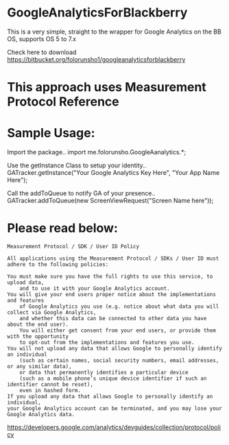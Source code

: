 GoogleAnalyticsForBlackberry
============================

This is a very simple, straight to the wrapper for Google Analytics on the BB OS, supports OS 5 to 7.x

Check here to download https://bitbucket.org/folorunsho1/googleanalyticsforblackberry

# This approach uses Measurement Protocol Reference


Sample Usage:
=================

Import the package..
import me.folorunsho.GoogleAanalytics.*;


Use the getInstance Class to setup your identity..
 	GATracker.getInstance("Your Google Analytics Key Here", "Your App Name Here");

Call the addToQueue to notify GA of your presence..
	GATracker.addToQueue(new ScreenViewRequest("Screen Name here"));




# Please read below:
	Measurement Protocol / SDK / User ID Policy
	
	All applications using the Measurement Protocol / SDKs / User ID must adhere to the following policies:
	
	You must make sure you have the full rights to use this service, to upload data, 
		and to use it with your Google Analytics account.
	You will give your end users proper notice about the implementations and features 
		of Google Analytics you use (e.g. notice about what data you will collect via Google Analytics, 
		and whether this data can be connected to other data you have about the end user). 
		You will either get consent from your end users, or provide them with the opportunity 
		to opt-out from the implementations and features you use.
	You will not upload any data that allows Google to personally identify an individual 
		(such as certain names, social security numbers, email addresses, or any similar data), 
		or data that permanently identifies a particular device 
		(such as a mobile phone’s unique device identifier if such an identifier cannot be reset), 
		even in hashed form.
	If you upload any data that allows Google to personally identify an individual, 
	your Google Analytics account can be terminated, and you may lose your Google Analytics data.

https://developers.google.com/analytics/devguides/collection/protocol/policy
